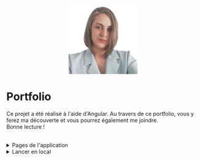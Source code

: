 <div align="center">
<img height="auto" width="180px" src="./src/assets/images/profile.png" >
</div>

# Portfolio

Ce projet a été réalisé à l'aide d'Angular.
Au travers de ce portfolio, vous y ferez ma découverte et vous pourrez également me joindre.  
Bonne lecture !  

<br/>

<details>
  <summary>Pages de l'application</summary>

  ### Accueil

  - Présentation rapide accompagnée d'une photo

  ### A propos de moi

  - Informations générales me concernant
  - Mes soft skills
  - Mes hard skills
  - Mes formations et expériences
  - Mon CV

  ### Projets

  - Choix possibles : Sites, Livres ou Création de contenu
  - Visualisation de ces derniers et liens 

  ### Contact

  - Formulaire de contact avec validateur pour m'envoyer un mail avec votre message
  - Liens de mes réseaux professionnels

</details>

<details>
  <summary>Lancer en local</summary>

  ### Cloner le projet

  ```bash
    git clone https://github.com/Helenepagniez/Portfolio.git
  ```

  ### Installer les dépendances

  ```bash
    npm install
  ```

  ### Lancer l'application

  ```bash
    ng serve -o
  ```

</details>

